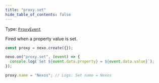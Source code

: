 ```yaml
---
title: "proxy.set"
hide_table_of_contents: false
---
```


Type: [`ProxyEvent`](../../api/classes/ProxyEvent)

Fired when a property value is set.

```javascript
const proxy = nexo.create({});

nexo.on("proxy.set", (event) => {
  console.log(`Set ${event.data.property} = ${event.data.value}`);
});

proxy.name = "Nexos"; // Logs: Set name = Nexos
```
